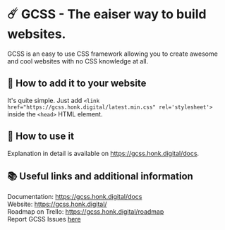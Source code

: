 # ☄️ GCSS - The eaiser way to build websites.
GCSS is an easy to use CSS framework allowing you to create awesome and cool websites with no CSS knowledge at all.

## 💼 How to add it to your website
It's quite simple. Just add `<link href="https://gcss.honk.digital/latest.min.css" rel='stylesheet'>` inside the `<head>` HTML element.

## 🎉 How to use it
Explanation in detail is available on https://gcss.honk.digital/docs.

## 📚 Useful links and additional information
Documentation: https://gcss.honk.digital/docs<br>
Website: https://gcss.honk.digital/<br>
Roadmap on Trello: https://gcss.honk.digital/roadmap<br>
Report GCSS Issues [here](https://github.com/honklol/gcss/issues)